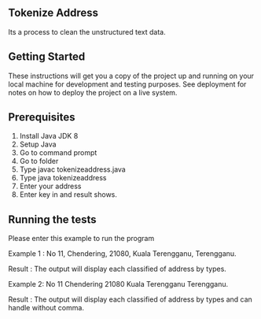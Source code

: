 Tokenize Address
-------------------------------
Its a process to clean the unstructured text data. 

Getting Started
-------------------------------
These instructions will get you a copy of the project up and running on your local machine for development and testing purposes. See deployment for notes on how to deploy the project on a live system.

Prerequisites
-------------------------------
1. Install Java JDK 8 
2. Setup Java
3. Go to command prompt
4. Go to folder
5. Type javac tokenizeaddress.java
6. Type java tokenizeaddress
7. Enter your address
8. Enter key in and result shows. 

Running the tests
-------------------------------
Please enter this example to run the program

Example 1 :
No 11, Chendering, 21080, Kuala Terengganu, Terengganu.

Result : 
The output will display each classified of address by types.

Example 2:
No 11 Chendering 21080 Kuala Terengganu Terengganu.

Result : 
The output will display each classified of address by types and can handle without comma. 

